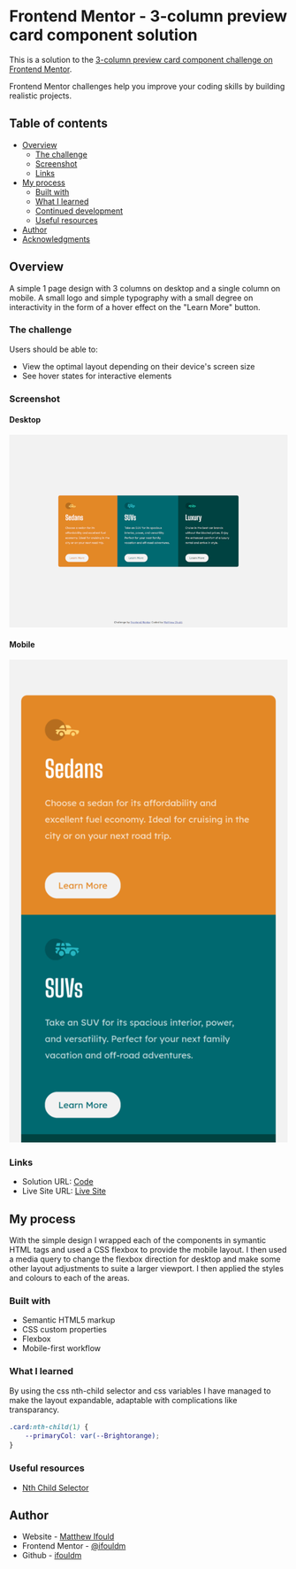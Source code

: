 # Frontend Mentor - 3-column preview card component solution

This is a solution to the [3-column preview card component challenge on Frontend Mentor](https://www.frontendmentor.io/challenges/3column-preview-card-component-pH92eAR2-).

Frontend Mentor challenges help you improve your coding skills by building realistic projects.

## Table of contents

-   [Overview](#overview)
    -   [The challenge](#the-challenge)
    -   [Screenshot](#screenshot)
    -   [Links](#links)
-   [My process](#my-process)
    -   [Built with](#built-with)
    -   [What I learned](#what-i-learned)
    -   [Continued development](#continued-development)
    -   [Useful resources](#useful-resources)
-   [Author](#author)
-   [Acknowledgments](#acknowledgments)

## Overview

A simple 1 page design with 3 columns on desktop and a single column on mobile. A small logo and simple typography with a small degree on interactivity in the form of a hover effect on the "Learn More" button.

### The challenge

Users should be able to:

-   View the optimal layout depending on their device's screen size
-   See hover states for interactive elements

### Screenshot

#### Desktop

![Desktop](./Preview-card-desktop.png)

#### Mobile

![Mobile](./Preview-card-mobile.png)

### Links

-   Solution URL: [Code](https://github.com/Ifouldm/preview-card-component)
-   Live Site URL: [Live Site](https://github.obidex.com/preview-card-component)

## My process

With the simple design I wrapped each of the components in symantic HTML tags and used a CSS flexbox to provide the mobile layout. I then used a media query to change the flexbox direction for desktop and make some other layout adjustments to suite a larger viewport. I then applied the styles and colours to each of the areas.

### Built with

-   Semantic HTML5 markup
-   CSS custom properties
-   Flexbox
-   Mobile-first workflow

### What I learned

By using the css nth-child selector and css variables I have managed to make the layout expandable, adaptable with complications like transparancy.

```css
.card:nth-child(1) {
    --primaryCol: var(--Brightorange);
}
```

### Useful resources

-   [Nth Child Selector](https://www.w3schools.com/cssref/sel_nth-child.asp)

## Author

-   Website - [Matthew Ifould](https://obidex.com)
-   Frontend Mentor - [@ifouldm](https://www.frontendmentor.io/profile/ifouldm)
-   Github - [ifouldm](https://www.github.com/ifouldm)
